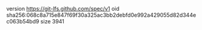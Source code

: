 version https://git-lfs.github.com/spec/v1
oid sha256:068c8a715e847f69f30a325ac3bb2debfd0e992a429055d82d344ec063b54bd9
size 3941
